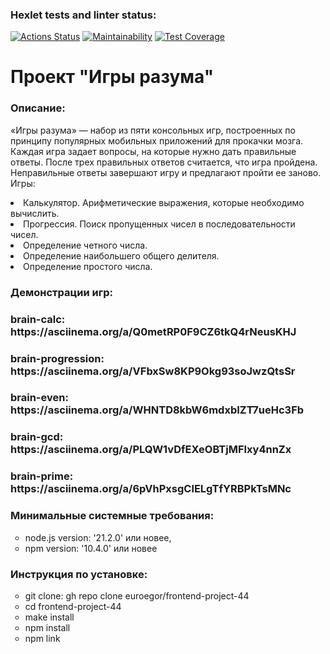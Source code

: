 ### Hexlet tests and linter status:
[![Actions Status](https://github.com/euroegor/frontend-project-44/actions/workflows/hexlet-check.yml/badge.svg)](https://github.com/euroegor/frontend-project-44/actions)
[![Maintainability](https://api.codeclimate.com/v1/badges/02421a6ab110c4a84ec2/maintainability)](https://codeclimate.com/github/euroegor/frontend-project-44/maintainability)
[![Test Coverage](https://api.codeclimate.com/v1/badges/02421a6ab110c4a84ec2/test_coverage)](https://codeclimate.com/github/euroegor/frontend-project-44/test_coverage)

<h1>Проект "Игры разума"</h1>
<h3>Описание:</h3>
<p>«Игры разума» — набор из пяти консольных игр, построенных по принципу популярных мобильных приложений для прокачки мозга. Каждая игра задает вопросы, на которые нужно дать правильные ответы. После трех правильных ответов считается, что игра пройдена. Неправильные ответы завершают игру и предлагают пройти ее заново. Игры:</p>
<li>Калькулятор. Арифметические выражения, которые необходимо вычислить.</li>
<li>Прогрессия. Поиск пропущенных чисел в последовательности чисел.</li>
<li>Определение четного числа.</li>
<li>Определение наибольшего общего делителя.</li>
<li>Определение простого числа.</li>
<h3>Демонстрации игр:</h3>
<h3>brain-calc: https://asciinema.org/a/Q0metRP0F9CZ6tkQ4rNeusKHJ</h3>
<h3>brain-progression: https://asciinema.org/a/VFbxSw8KP9Okg93soJwzQtsSr</h3>
<h3>brain-even: https://asciinema.org/a/WHNTD8kbW6mdxbIZT7ueHc3Fb</h3>
<h3>brain-gcd: https://asciinema.org/a/PLQW1vDfEXeOBTjMFIxy4nnZx</h3>
<h3>brain-prime: https://asciinema.org/a/6pVhPxsgClELgTfYRBPkTsMNc</h3>
<h3>Минимальные системные требования:</h3>
<ul type="circle">
<li>node.js version: '21.2.0' или новее,</li>
<li>npm version: '10.4.0' или новее</li>
</ul>
<h3>Инструкция по установке:</h3>
<ul type="circle">
<li>git clone: gh repo clone euroegor/frontend-project-44</li>
<li>cd frontend-project-44</li>
<li>make install</li>
<li>npm install</li>
<li>npm link</li>
</ul>